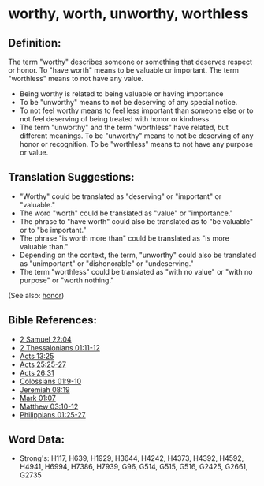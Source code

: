 # worthy, worth, unworthy, worthless #

## Definition: ##

The term "worthy" describes someone or something that deserves respect or honor. To "have worth" means to be valuable or important. The term "worthless" means to not have any value.

* Being worthy is related to being valuable or having importance
* To be "unworthy" means to not be deserving of any special notice.
* To not feel worthy means to feel less important than someone else or to not feel deserving of being treated with honor or kindness.
* The term "unworthy" and the term "worthless" have related, but different meanings. To be "unworthy" means to not be deserving of any honor or recognition. To be "worthless" means to not have any purpose or value.

## Translation Suggestions: ##

* "Worthy" could be translated as "deserving" or "important" or "valuable."
* The word "worth" could be translated as "value" or "importance."
* The phrase to "have worth" could also be translated as to "be valuable" or to "be important."
* The phrase "is worth more than" could be translated as "is more valuable than."
* Depending on the context, the term, "unworthy" could also be translated as "unimportant" or "dishonorable" or "undeserving."
* The term "worthless" could be translated as "with no value" or "with no purpose" or "worth nothing."

(See also: [honor](../kt/honor.md))

## Bible References: ##

* [2 Samuel 22:04](rc://en/tn/help/2sa/22/04)
* [2 Thessalonians 01:11-12](rc://en/tn/help/2th/01/11)
* [Acts 13:25](rc://en/tn/help/act/13/25)
* [Acts 25:25-27](rc://en/tn/help/act/25/25)
* [Acts 26:31](rc://en/tn/help/act/26/31)
* [Colossians 01:9-10](rc://en/tn/help/col/01/09)
* [Jeremiah 08:19](rc://en/tn/help/jer/08/19)
* [Mark 01:07](rc://en/tn/help/mrk/01/07)
* [Matthew 03:10-12](rc://en/tn/help/mat/03/10)
* [Philippians 01:25-27](rc://en/tn/help/php/01/25)

## Word Data: ##

* Strong's: H117, H639, H1929, H3644, H4242, H4373, H4392, H4592, H4941, H6994, H7386, H7939, G96, G514, G515, G516, G2425, G2661, G2735
